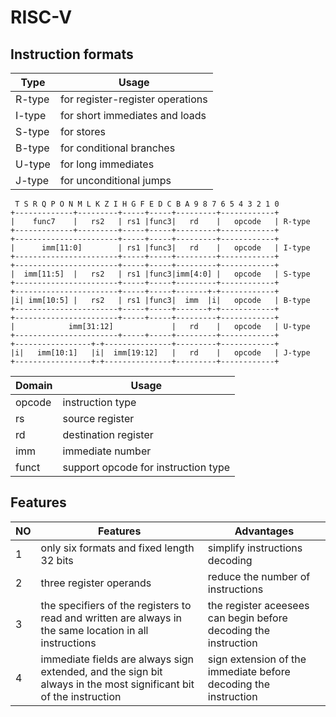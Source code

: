 # RISC-V

## Instruction formats
| Type   | Usage                            |
| ------ | -------------------------------- |
| R-type | for register-register operations |
| I-type | for short immediates and loads   |
| S-type | for stores                       |
| B-type | for conditional branches         |
| U-type | for long immediates              |
| J-type | for unconditional jumps          |

```
 T S R Q P O N M L K Z I H G F E D C B A 9 8 7 6 5 4 3 2 1 0
+-------------+---------+-----+-----+---------+------------+  
|    func7    |   rs2   | rs1 |func3|   rd    |   opcode   | R-type  
+-------------+---------+-----+-----+---------+------------+  
+-----------------------+-----+-----+---------+------------+
|      imm[11:0]        | rs1 |func3|   rd    |   opcode   | I-type
+-----------------------+-----+-----+---------+------------+
+-----------------------+-----+-----+---------+------------+
|  imm[11:5]  |   rs2   | rs1 |func3|imm[4:0] |   opcode   | S-type
+-----------------------+-----+-----+---------+------------+
+-----------------------+-----+-----+-------+-+------------+
|i| imm[10:5] |   rs2   | rs1 |func3|  imm  |i|   opcode   | B-type
+-----------------------+-----+-----+-------+-+------------+
+-----------------------+-----+-----+---------+------------+
|            imm[31:12]             |   rd    |   opcode   | U-type
+-----------------------+-----+-----+---------+------------+
+-----------------+-+---------------+---------+------------+
|i|   imm[10:1]   |i|  imm[19:12]   |   rd    |   opcode   | J-type
+-----------------+-+---------------+---------+------------+
```

| Domain | Usage                                |
| ------ | ------------------------------------ |
| opcode | instruction type                     |
| rs     | source register                      |
| rd     | destination register                 |
| imm    | immediate number                     |
| funct  | support opcode for instruction type  |      



## Features
| NO | Features                                  | Advantages |
| -- | ----------------------------------------- | ---------- |
| 1  | only six formats and fixed length 32 bits | simplify instructions decoding |
| 2  | three register operands                   | reduce the number of instructions |
| 3  | the specifiers of the registers to read and written are always in the same location in all instructions | the register aceesees can begin before decoding the instruction |
| 4  | immediate fields are always sign extended, and the sign bit always in the most significant bit of the instruction | sign extension of the immediate before decoding the instruction |
